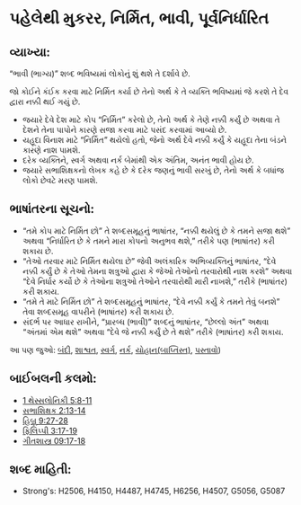 # પહેલેથી મુકરર, નિર્મિત, ભાવી, પૂર્વનિર્ધારિત 

## વ્યાખ્યા: 

“ભાવી (ભાગ્ય)” શબ્દ ભવિષ્યમાં લોકોનું શું થશે તે દર્શાવે છે.

જો કોઈને કંઈક કરવા માટે નિર્મિત કર્યા છે તેનો અર્થ કે તે વ્યક્તિ ભવિષ્યમાં જે કરશે તે દેવ દ્વારા નક્કી થઈ ગયું છે.

* જયારે દેવે દેશ માટે કોપ “નિર્મિત” કરેલો છે, તેનો અર્થ કે તેણે નક્કી કર્યું છે અથવા તે દેશને તેના પાપોને કારણે સજા કરવા માટે પસંદ કરવામાં આવ્યો છે.
* યહૂદા વિનાશ માટે “નિર્મિત” થયેલો હતો, જેનો અર્થ દેવે નક્કી કર્યું કે યહૂદા તેના બંડને કારણે નાશ પામશે.
* દરેક વ્યક્તિને, સ્વર્ગ અથવા નર્ક બેમાંથી એક અંતિમ, અનંત ભાવી હોય છે.
* જયારે સભાશિક્ષકનો લેખક કહે છે કે દરેક જણનું ભાવી સરખું છે, તેનો અર્થ કે બધાંજ લોકો છેવટે મરણ પામશે.

## ભાષાંતરના સૂચનો: 

* “તમે કોપ માટે નિર્મિત છો” તે શબ્દસમૂહનું ભાષાંતર, “નક્કી થયેલું છે કે તમને સજા થશે” અથવા “નિર્ધારિત છે કે તમને મારા કોપનો અનુભવ થશે,” તરીકે પણ (ભાષાંતર) કરી શકાય છે.
* “તેઓ તરવાર માટે નિર્મિત થયેલા છે” જેવી અલંકારિક અભિવ્યક્તિનું ભાષાંતર, “દેવે નક્કી કર્યું છે કે તેઓ તેમના શત્રુઓ દ્વારા કે જેઓ તેઓનો તરવારોથી નાશ કરશે”  અથવા “દેવે નિર્ધાર કર્યો છે કે તેઓના શત્રુઓ તેઓને તરવારોથી મારી નાખશે,” તરીકે (ભાષાંતર) કરી શકાય.
* “તમે તે માટે નિર્મિત છો” તે શબ્દસમૂહનું ભાષાંતર, “દેવે નક્કી કર્યું કે તમને તેવું બનશે” તેવા શબ્દસમૂહ વાપરીને (ભાષાંતર) કરી શકાય છે.
* સંદર્ભ પર આધાર રાખીને, “પ્રારબ્ધ (ભાવી)” શબ્દનું ભાષાંતર, “છેલ્લો અંત” અથવા “અંતમાં એમ થશે” અથવા “દેવે જે નક્કી કર્યું છે તે થશે” તરીકે (ભાષાંતર) કરી શકાય.

આ પણ જુઓ: [બંદી](../other/captive.md), [શાશ્વત](../kt/eternity.md), [સ્વર્ગ](../kt/heaven.md), [નર્ક](../kt/hell.md), [યોહાન(બાપ્તિસ્ત)](../names/johnthebaptist.md), [પસ્તાવો](../kt/repent.md))

## બાઈબલની કલમો: 

* [1 થેસ્સલોનિકી 5:8-11](rc://gu/tn/help/1th/05/08)
* [સભાશિક્ષક 2:13-14](rc://gu/tn/help/ecc/02/13)
* [હિબ્રૂ 9:27-28](rc://gu/tn/help/heb/09/27)
* [ફિલિપ્પી 3:17-19](rc://gu/tn/help/php/03/17)
* [ગીતશાસ્ત્ર 09:17-18](rc://gu/tn/help/psa/009/017)

## શબ્દ માહિતી: 

* Strong's: H2506, H4150, H4487, H4745, H6256, H4507, G5056, G5087
